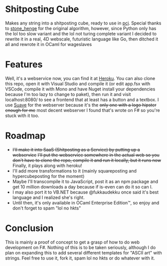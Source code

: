 # Shitposting Cube
Makes any string into a shitposting cube, ready to use in [pcj](https://www.reddit.com/r/programmingcirclejerk/). Special thanks to [stone_henge](https://www.reddit.com/r/programmingcirclejerk/comments/8axnso/in_go_the_programmer_is_encouraged_to_handle/dx5hzj9/) for the original algorithm, however, since Python only has the lol too slow variant and the lol not turing complete variant I decided to rewrite it in a real, 4D webscale, futuristic language like Go, then ditched it all and rewrote it in OCaml for wageslaves

# Features
Well, it's a webservice now, you can find it at [Heroku](https://cubeposter.herokuapp.com/). You can also clone this repo, open it with Visual Studio and compile it (or edit app.fsx with VSCode, compile it with Mono and have Nuget install your dependencies because I'm too lazy to change to paket), then run it and visit localhost:8080/ to see a frontend that at least has a button and a textbox. I use [Suave](https://suave.io/) for the webserver because it's the ~~only one with a logo hipster enough for me~~ most decent webserver I found that's wrote on F# so you're stuck with it too. 

# Roadmap
 * ~~I'll make it into SaaS (Shitposting as a Service) by putting up a webservice~~ ~~I'll put the webservice somewhere in the actual web so you don't have to clone the repo, compile it and run it locally, but it runs now~~ Finally, it plays along with heroku!
 * I'll add more transformations to it (mainly squareposting and hypercubeposting for the moment)
 * Maybe I'll transcompile it to JavaScript, post it as an npm package and get 10 million downloads a day because if is-even can do it so can I.
 * I may also port it to VB.NET because @fukkaudekku once said it's best language and I realized she's right.
 * Until then, it's only available in OCaml Enterprise Edition&trade;, so enjoy and don't forget to spam "lol no hkts"

# Conclusion
This is mainly a proof of concept to get a grasp of how to do web development on F#. Nothing of this is to be taken seriously, although I do plan on expanding this to add several different templates for "ASCII art" with strings. Feel free to use it, fork it, spam lol no hkts or do whatever with it.
